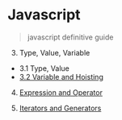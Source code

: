 # Javascript
> javascript definitive guide

3. Type, Value, Variable
  - 3.1 Type, Value
  - [3.2 Variable and Hoisting](JavaScript%20Study/3.2.%20변수와%20호이스팅.md)

4. [Expression and Operator](JavaScript%20Study/4.%20표현식과%20연산자.md)



12. [Iterators and Generators](JavaScript%20Study/chapter12-iterators-and-generators.md)


